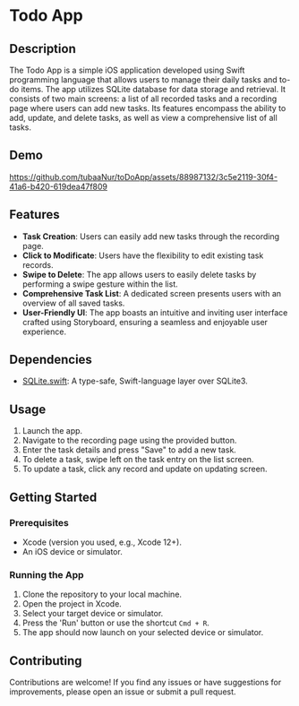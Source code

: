 # Todo App

## Description

The Todo App is a simple iOS application developed using Swift programming language that allows users to manage their daily tasks and to-do items. The app utilizes SQLite database for data storage and retrieval. It consists of two main screens: a list of all recorded tasks and a recording page where users can add new tasks. Its features encompass the ability to add, update, and delete tasks, as well as view a comprehensive list of all tasks.

## Demo


https://github.com/tubaaNur/toDoApp/assets/88987132/3c5e2119-30f4-41a6-b420-619dea47f809

## Features

-   **Task Creation**: Users can easily add new tasks through the recording page.
-   **Click to Modificate**: Users have the flexibility to edit existing task records.
-   **Swipe to Delete**: The app allows users to easily delete tasks by performing a swipe gesture within the list.
-   **Comprehensive Task List**: A dedicated screen presents users with an overview of all saved tasks.
-   **User-Friendly UI**: The app boasts an intuitive and inviting user interface crafted using Storyboard, ensuring a seamless and enjoyable user experience.

## Dependencies

-   [SQLite.swift](https://github.com/stephencelis/SQLite.swift): A type-safe, Swift-language layer over SQLite3.

## Usage

1.  Launch the app.
2.  Navigate to the recording page using the provided button.
3.  Enter the task details and press "Save" to add a new task.
4.  To delete a task, swipe left on the task entry on the list screen.
5. To update a task, click any record and update on updating screen.

## Getting Started

### Prerequisites
-   Xcode (version you used, e.g., Xcode 12+).
-   An iOS device or simulator.

### Running the App
1.  Clone the repository to your local machine.
2.  Open the project in Xcode.
3.  Select your target device or simulator.
4.  Press the 'Run' button or use the shortcut `Cmd + R`.
5.  The app should now launch on your selected device or simulator.


## Contributing

Contributions are welcome! If you find any issues or have suggestions for improvements, please open an issue or submit a pull request.
